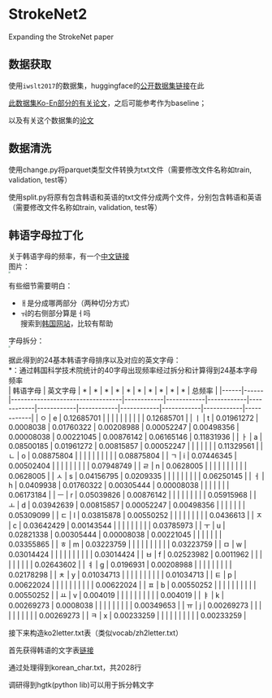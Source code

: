 # StrokeNet2
Expanding the StrokeNet paper  

## 数据获取
使用`iwslt2017`的数据集，huggingface的[公开数据集链接](https://huggingface.co/datasets/iwslt2017/tree/refs%2Fconvert%2Fparquet/iwslt2017-ko-en)在此    

[此数据集Ko-En部分的有关论文](https://pdfs.semanticscholar.org/00a4/354239b78d5ca46ca705dd0cbf0c589025fa.pdf)，之后可能参考作为baseline；  

以及有关这个数据集的[论文](https://aclanthology.org/2017.iwslt-1.1.pdf)    

## 数据清洗
使用change.py将parquet类型文件转换为txt文件（需要修改文件名称如train, validation, test等）  

使用split.py将原有包含韩语和英语的txt文件分成两个文件，分别包含韩语和英语（需要修改文件名称如train, validation, test等）  

## 韩语字母拉丁化  
关于韩语字母的频率，有一个[中文链接](https://m.hujiang.com/kr/p195931/)    
图片：  
<img src="https://github.com/cs-wangfeng/StrokeNet2/assets/83827774/220fabea-2c08-4ba4-adbc-649988837b37" style="zoom:25%;" />


有些细节需要明白：    
- ㅐ是分成哪两部分（两种切分方式）  
- ㅝ的右侧部分算是ㅓ吗    
搜索到[韩国网站](https://www.korean.go.kr/hangeul/principle/001.html)，比较有帮助    

字母拆分：    
<img src="https://github.com/cs-wangfeng/StrokeNet2/assets/83827774/8ed72772-1a78-42e9-b3b4-4fcbc4afa4b6" style="zoom:25%;" />

据此得到的24基本韩语字母排序以及对应的英文字母：  
*：通过韩国科学技术院统计的40字母出现频率经过拆分和计算得到24基本字母频率  
| 韩语字母 | 英文字母 | * |       *     |      *      |       *     |    *        |     *       |       *     |        *    |      *      |       *     | 总频率        |
|------|------|----------------------------------|------------|------------|------------|------------|------------|------------|------------|------------|------------|------------|
| ㅇ    | e    | 0.12685701                       |            |            |            |            |            |            |            |            |            | 0.12685701 |
| ㅣ    | t    | 0.01961272                       | 0.0008038  | 0.01760322 | 0.00208988 | 0.00052247 | 0.00498356 | 0.00008038 | 0.00221045 | 0.00876142 | 0.06165146 | 0.11831936 |
| ㅏ    | a    | 0.08500185                       | 0.01961272 | 0.00815857 | 0.00052247 |            |            |            |            |            |            | 0.11329561 |
| ㄴ    | o    | 0.08875804                       |            |            |            |            |            |            |            |            |            | 0.08875804 |
| ㄱ    | i    | 0.07446345                       | 0.00502404 |            |            |            |            |            |            |            |            | 0.07948749 |
| ㄹ    | n    | 0.0628005                        |            |            |            |            |            |            |            |            |            | 0.0628005  |
| ㅅ    | s    | 0.04156795                       | 0.0209335  |            |            |            |            |            |            |            |            | 0.06250145 |
| ㅓ    | h    | 0.0409938                        | 0.01760322 | 0.00305444 | 0.00008038 |            |            |            |            |            |            | 0.06173184 |
| ㅡ    | r    | 0.05039826                       | 0.00876142 |            |            |            |            |            |            |            |            | 0.05915968 |
| ㅗ    | d    | 0.03942639                       | 0.00815857 | 0.00052247 | 0.00498356 |            |            |            |            |            |            | 0.05309099 |
| ㄷ    | l    | 0.03815878                       | 0.00550252 |            |            |            |            |            |            |            |            | 0.0436613  |
| ㅈ    | c    | 0.03642429                       | 0.00143544 |            |            |            |            |            |            |            |            | 0.03785973 |
| ㅜ    | u    | 0.02821338                       | 0.00305444 | 0.00008038 | 0.00221045 |            |            |            |            |            |            | 0.03355865 |
| ㅎ    | m    | 0.03223759                       |            |            |            |            |            |            |            |            |            | 0.03223759 |
| ㅁ    | w    | 0.03014424                       |            |            |            |            |            |            |            |            |            | 0.03014424 |
| ㅂ    | f    | 0.02523982                       | 0.0011962  |            |            |            |            |            |            |            |            | 0.02643602 |
| ㅕ    | g    | 0.0196931                        | 0.00208988 |            |            |            |            |            |            |            |            | 0.02178298 |
| ㅊ    | y    | 0.01034713                       |            |            |            |            |            |            |            |            |            | 0.01034713 |
| ㅌ    | p    | 0.00622024                       |            |            |            |            |            |            |            |            |            | 0.00622024 |
| ㅍ    | b    | 0.00550252                       |            |            |            |            |            |            |            |            |            | 0.00550252 |
| ㅛ    | v    | 0.004019                         |            |            |            |            |            |            |            |            |            | 0.004019   |
| ㅑ    | k    | 0.00269273                       | 0.0008038  |            |            |            |            |            |            |            |            | 0.00349653 |
| ㅠ    | j    | 0.00269273                       |            |            |            |            |            |            |            |            |            | 0.00269273 |
| ㅋ    | x    | 0.00233259                       |            |            |            |            |            |            |            |            |            | 0.00233259 |


接下来构造ko2letter.txt表（类似vocab/zh2letter.txt）  

首先获得韩语的文字表[链接](https://www.loc.gov/marc/specifications/specchareacc/KoreanHangul.html)

通过处理得到korean_char.txt，共2028行  

调研得到hgtk(python lib)可以用于拆分韩文字






